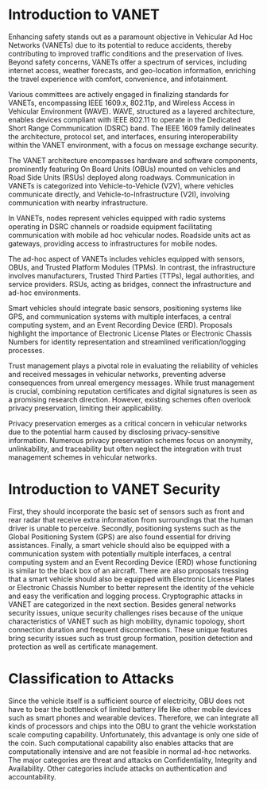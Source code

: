 # Introduction to VANET
Enhancing safety stands out as a paramount objective in Vehicular Ad Hoc Networks (VANETs) due to its potential to reduce accidents, thereby contributing to improved traffic conditions and the preservation of lives. Beyond safety concerns, VANETs offer a spectrum of services, including internet access, weather forecasts, and geo-location information, enriching the travel experience with comfort, convenience, and infotainment.

Various committees are actively engaged in finalizing standards for VANETs, encompassing IEEE 1609.x, 802.11p, and Wireless Access in Vehicular Environment (WAVE). WAVE, structured as a layered architecture, enables devices compliant with IEEE 802.11 to operate in the Dedicated Short Range Communication (DSRC) band. The IEEE 1609 family delineates the architecture, protocol set, and interfaces, ensuring interoperability within the VANET environment, with a focus on message exchange security.

The VANET architecture encompasses hardware and software components, prominently featuring On Board Units (OBUs) mounted on vehicles and Road Side Units (RSUs) deployed along roadways. Communication in VANETs is categorized into Vehicle-to-Vehicle (V2V), where vehicles communicate directly, and Vehicle-to-Infrastructure (V2I), involving communication with nearby infrastructure.

In VANETs, nodes represent vehicles equipped with radio systems operating in DSRC channels or roadside equipment facilitating communication with mobile ad hoc vehicular nodes. Roadside units act as gateways, providing access to infrastructures for mobile nodes.

The ad-hoc aspect of VANETs includes vehicles equipped with sensors, OBUs, and Trusted Platform Modules (TPMs). In contrast, the infrastructure involves manufacturers, Trusted Third Parties (TTPs), legal authorities, and service providers. RSUs, acting as bridges, connect the infrastructure and ad-hoc environments.

Smart vehicles should integrate basic sensors, positioning systems like GPS, and communication systems with multiple interfaces, a central computing system, and an Event Recording Device (ERD). Proposals highlight the importance of Electronic License Plates or Electronic Chassis Numbers for identity representation and streamlined verification/logging processes.

Trust management plays a pivotal role in evaluating the reliability of vehicles and received messages in vehicular networks, preventing adverse consequences from unreal emergency messages. While trust management is crucial, combining reputation certificates and digital signatures is seen as a promising research direction. However, existing schemes often overlook privacy preservation, limiting their applicability.

Privacy preservation emerges as a critical concern in vehicular networks due to the potential harm caused by disclosing privacy-sensitive information. Numerous privacy preservation schemes focus on anonymity, unlinkability, and traceability but often neglect the integration with trust management schemes in vehicular networks.

# Introduction to VANET Security
First, they should incorporate the basic set of sensors such as front and rear radar that receive extra information from surroundings that the human driver is unable to perceive. Secondly, positioning systems such as the Global Positioning System (GPS) are also found essential for driving assistances. Finally, a smart vehicle should also be equipped with a communication system with potentially multiple interfaces, a central computing system and an Event Recording Device (ERD) whose functioning is similar to the black box of an aircraft. There are also proposals tressing that a smart vehicle should also be equipped with Electronic License Plates or Electronic Chassis Number to better represent the identity of the vehicle and easy the verification and logging process.
Cryptographic attacks in VANET are categorized in the next section. Besides general networks security issues, unique security challenges rises because of the unique characteristics of VANET such as high mobility, dynamic topology, short connection duration and frequent disconnections. These unique features bring security issues such as trust group formation, position detection and protection as well as certificate management.
# Classification to Attacks
Since the vehicle itself is a sufficient source of electricity, OBU does not have to bear the bottleneck of limited battery life like other mobile devices such as smart phones and wearable devices. Therefore, we can integrate all kinds of processors and chips into the OBU to grant the
vehicle workstation ­scale computing capability. Unfortunately, this advantage is only one side of the coin. Such computational capability also enables attacks that are computationally intensive and are not feasible in normal ad-hoc networks. The major categories are threat and attacks on Confidentiality, Integrity and Availability. Other categories include attacks on authentication and accountability.
